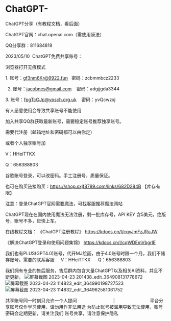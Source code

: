 # ChatGPT-
ChatGPT分享（有教程文档，看后面）

ChatGPT官网：chat.openai.com（需使用膜法）

QQ分享群：811684819 

2023/05/10  ChatGPT免费共享账号：

浏览器打开无痕模式

1. 账号：gf3nm6Kr@9922.fun
   密码：zcbmmbcz2233

2. 账号：jacobnes@gmail.com
   密码：adgjjgda3344

3. 账号：fpgTcOJp@ypsch.org.uk
   密码：yvQcwzxj

有人恶意使用会导致共享账号不能使用

加入共享QQ群获取最新账号，需要稳定账号推荐独享账号。 

需要代注册（邮箱地址和密码都可以由你定）

或者个人独享账号加

V：HHeiTTKX        

Q：656388803 

谷歌账号登录，可以改密码。手工注册号，质量保证。

也可在购买链接购买：https://shop.sxjf8789.com/links/682D284B     【库存有限】    

注意：登录ChatGPT官网需要魔法，可找客服推荐魔法网站

ChatGPT现在在国内使用魔法无法注册，剩一批库存号，API KEY
含5美元，绝版号，账号不多，赶快上车。

在线教程文档：
《ChatGPT注册教程》
https://kdocs.cn/l/cqyJmFzJRuJW

《解决ChatGPT登录和使用问题集锦》
https://kdocs.cn/l/cqWDEmVbgrlE

我们也有PLUS(GPT4.0)账号，代开MJ绘画，由于4.0账号时限一个月，我们不储存账号。需要的联系客服    
V：HHeiTTKX      Q：656388803

我们拥有专业的售后服务，售后群内包含大量ChatGPT以及相关AI资料，并且不断更新。
![屏幕截图 2023-04-23 201438_edit_364908131778672](https://github.com/HHeiHHa/ChatGPT-/assets/128380530/c549b056-3479-49d9-8c98-aacb43276351)
![屏幕截图 2023-04-23 114823_edit_364990198727523](https://github.com/HHeiHHa/ChatGPT-/assets/128380530/1d03a8ba-8149-4285-8a62-6a216da1c258)
![屏幕截图 2023-04-23 114832_edit_364962581061752](https://github.com/HHeiHHa/ChatGPT-/assets/128380530/f799fd00-aecf-4b40-9294-f4a8484c4b9a)

共享账号同一时刻只允许一个人提问                             |                           
平台分享账号仅作学习使用，请勿用作非法用途
为防止账号被滥用导致无法使用，账号密码会定期更新，请关注我们
账号共享，请注意保护隐私    
